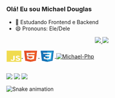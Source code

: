 ### Olá! Eu sou Michael Douglas

- 🌱 Estudando Frontend e Backend
- 😄 Pronouns: Ele/Dele
<div align="center">
  <a href="https://github.com/michaeld555">
  <img height="180em" src="https://github-readme-stats.vercel.app/api?username=michaeld555&show_icons=true&theme=dracula&include_all_commits=true&count_private=true"/>
  <img height="180em" src="https://github-readme-stats.vercel.app/api/top-langs/?username=michaeld555&layout=compact&langs_count=7&theme=dracula"/>
</div>
  
  <div style="display: inline_block"><br>
  <img align="center" alt="Michael-Js" height="30" width="40" src="https://raw.githubusercontent.com/devicons/devicon/master/icons/javascript/javascript-plain.svg">
  <img align="center" alt="Michael-HTML" height="30" width="40" src="https://raw.githubusercontent.com/devicons/devicon/master/icons/html5/html5-original.svg">
  <img align="center" alt="Michael-CSS" height="30" width="40" src="https://raw.githubusercontent.com/devicons/devicon/master/icons/css3/css3-original.svg">
  <img align="center" alt="Michael-Php" height="30" width="40" src="https://cdn.jsdelivr.net/gh/devicons/devicon/icons/php/php-original.svg">
    
</div>
  
  ##
  
  <div>
  <a href="https://www.instagram.com/michaelfixe/" target="_blank"><img src="https://img.shields.io/badge/-Instagram-%23E4405F?style=for-the-badge&logo=instagram&logoColor=white" target="_blank"></a>
  <a href = "mailto:usermich999@gmail.com"><img src="https://img.shields.io/badge/-Gmail-%23333?style=for-the-badge&logo=gmail&logoColor=white" target="_blank"></a>
  <a href="https://www.linkedin.com/in/michael-douglas-386881229/" target="_blank"><img src="https://img.shields.io/badge/-LinkedIn-%230077B5?style=for-the-badge&logo=linkedin&logoColor=white" target="_blank"></a> 
 
  ![Snake animation](https://github.com/michaeld555/michaeld555/blob/output/github-contribution-grid-snake.svg)
 
</div>

